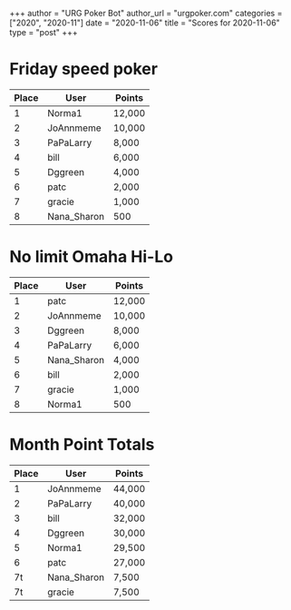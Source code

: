 +++
author = "URG Poker Bot"
author_url = "urgpoker.com"
categories = ["2020", "2020-11"]
date = "2020-11-06"
title = "Scores for 2020-11-06"
type = "post"
+++
# Friday speed poker

| Place | User | Points |
|-------|------|--------|
| 1 | Norma1 | 12,000 |
| 2 | JoAnnmeme | 10,000 |
| 3 | PaPaLarry | 8,000 |
| 4 | bill | 6,000 |
| 5 | Dggreen | 4,000 |
| 6 | patc | 2,000 |
| 7 | gracie | 1,000 |
| 8 | Nana_Sharon | 500 |

# No limit Omaha Hi-Lo

| Place | User | Points |
|-------|------|--------|
| 1 | patc | 12,000 |
| 2 | JoAnnmeme | 10,000 |
| 3 | Dggreen | 8,000 |
| 4 | PaPaLarry | 6,000 |
| 5 | Nana_Sharon | 4,000 |
| 6 | bill | 2,000 |
| 7 | gracie | 1,000 |
| 8 | Norma1 | 500 |

# Month Point Totals

| Place | User | Points |
|-------|------|--------|
| 1 | JoAnnmeme | 44,000 |
| 2 | PaPaLarry | 40,000 |
| 3 | bill | 32,000 |
| 4 | Dggreen | 30,000 |
| 5 | Norma1 | 29,500 |
| 6 | patc | 27,000 |
| 7t | Nana_Sharon | 7,500 |
| 7t | gracie | 7,500 |
